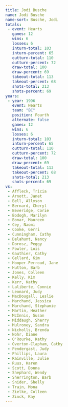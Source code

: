 ```yaml
---
title: Jodi Busche
name: Jodi Busche
name-sort: Busche, Jodi
totals:
 - event: Hearts
   games: 12
   wins: 6
   losses: 6
   inturn-total: 103
   inturn-percent: 65
   outturn-total: 110
   outturn-percent: 72
   draw-total: 100
   draw-percent: 69
   takeout-total: 113
   takeout-percent: 68
   shots-total: 213
   shots-percent: 69
years:
 - year: 1996
   event: Hearts
   team: "BC"
   position: Fourth
   alternate: false
   games: 12
   wins: 6
   losses: 6
   inturn-total: 103
   inturn-percent: 65
   outturn-total: 110
   outturn-percent: 72
   draw-total: 100
   draw-percent: 69
   takeout-total: 113
   takeout-percent: 68
   shots-total: 213
   shots-percent: 69
vs:
 - Affleck, Tricia
 - Arnott, Janet
 - Bell, Allyson
 - Bernard, Cheryl
 - Beveridge, Corie
 - Bodogh, Marilyn
 - Bonar, Maureen
 - Cey, Naomi
 - Cooke, Gerri
 - Cunningham, Cathy
 - Delahunt, Nancy
 - Dorosz, Peggy
 - Fowler, Lois
 - Gauthier, Cathy
 - Gellard, Kim
 - Hooper-Perroud, Jane
 - Hutton, Barb
 - Jones, Colleen
 - Kelly, Kim
 - Kerr, Kathy
 - Laliberte, Connie
 - Leonard, Judy
 - MacDougall, Leslie
 - Marchand, Jessica
 - Marchand, Stephanie
 - Martin, Heather
 - McInnis, Susan
 - Middaugh, Sherry
 - Mulroney, Sandra
 - Nicholls, Brenda
 - Nohr, Diane
 - O'Rourke, Kathy
 - Overton-Clapham, Cathy
 - Pendergast, Judy
 - Phillips, Laura
 - Rainville, Julie
 - Ruus, Karen
 - Scott, Donna
 - Shephard, Wendy
 - Sherrington, Barb
 - Snider, Shelly
 - Train, Mona
 - Zielke, Colleen
 - Zinck, Kay
---
```

